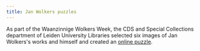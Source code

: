 ```yaml
---
title: Jan Wolkers puzzles
---
```


As part of the Waanzinnige Wolkers Week, the CDS and Special Collections department of
Leiden University Libraries selected six images of Jan Wolkers's works and himself and
created an [online puzzle](https://iiif.universiteitleiden.nl/view/puzzles.html).

